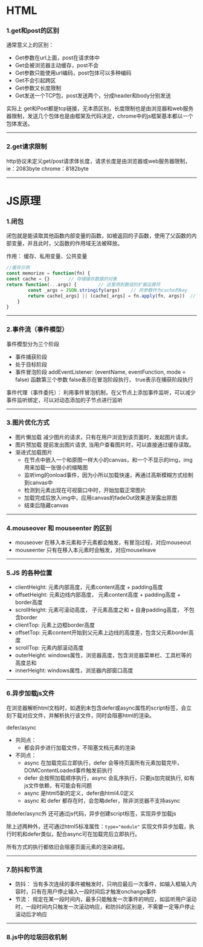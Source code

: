 # HTML

### 1.get和post的区别

通常意义上的区别：
- Get参数在url上面，post在请求体中
- Get会被浏览器主动缓存，post不会
- Get参数只能使用url编码，post包体可以多种编码
- Get不会引起跨区
- Get参数又长度限制
- Get发送一个TCP包，post发送两个，分成header和body分别发送

实际上 get和Post都是tcp链接，无本质区别，长度限制也是由浏览器和web服务器限制，发送几个包体也是由框架及代码决定，chrome中的js框架基本都以一个包体发送。

-------

### 2.get请求限制

http协议未定义get/post请求体长度，请求长度是由浏览器或web服务器限制，
ie：2083byte		chrome：8182byte

---

# JS原理

### 1.闭包

闭包就是能读取其他函数内部变量的函数，如被返回的子函数，使用了父函数的内部变量，并且此时，父函数的作用域无法被释放。

作用： 缓存、私用变量、公共变量

```javascript
//缓存示例
const memorize = function(fn) {
const cache = {}       // 存储缓存数据的对象
return function(...args) {        // 这里用到数组的扩展运算符
        const _args = JSON.stringify(args)    // 将参数作为cache的key
        return cache[_args] || (cache[_args] = fn.apply(fn, args))  // 如果已经缓存过，直接取值。否则重新计算并且缓存
    }
}
```
---

### 2.事件流（事件模型）

事件模型分为三个阶段
- 事件捕获阶段
- 处于目标阶段
- 事件冒泡阶段
addEventListener: (eventName, eventFunction, mode = false)
函数第三个参数 false表示在冒泡阶段执行， true表示在捕获阶段执行

事件代理（事件委托）：  利用事件冒泡机制，在父节点上添加事件监听，可以减少事件监听绑定，可以对动态添加的子节点进行监听

---

### 3.图片优化方式

- 图片懒加载
减少图片的请求，只有在用户浏览到该页面时，发起图片请求。
- 图片预加载
提前发出图片请求, 当用户查看图片时，可以直接通过缓存读取。
- 渐进式加载图片
   - 在节点中嵌入一个和原图一样大小的canvas，和一个不显示的img，img用来加载一张很小的缩略图
   - 监听img的onload事件，因为小所以加载快速，再通过高斯模糊方式绘制到canvas中
   - 检测到元素出现在可视窗口中时，开始加载正常图片
   - 加载完成后放入img中，应用canvas的fadeOut效果逐渐露出原图
   - 结束后隐藏canvas

---

### 4.mouseover 和 mouseenter 的区别

- mouseover 在移入本元素和子元素都会触发，有冒泡过程，对应mouseout
- mouseenter 只有在移入本元素时会触发，对应mouseleave
---

### 5.JS 的各种位置

- clientHeight: 元素内部高度，元素content高度 + padding高度
- offsetHeight: 元素边线内部高度， 元素content高度 + padding高度 + border高度
- scrollHeight: 元素可滚动高度， 子元素高度之和 + 自身padding高度， 不包含border
- clientTop:    元素上边框border高度
- offsetTop:    元素content开始到父元素上边线的高度差，包含父元素border高度
- scrollTop:    元素内部滚动高度
- outerHeight:  windows属性，浏览器高度，包含浏览器菜单栏、工具栏等的高度总和
- innerHeight:  windows属性，浏览器内部窗口高度

---

### 6.异步加载js文件

在浏览器解析html文档时，如遇到未包含defer或async属性的script标签，会立刻下载对应文件，并解析执行该文件，同时会阻塞html的渲染。

defer/async

- 共同点：
    - 都会异步进行加载文件，不阻塞文档元素的渲染
- 不同点：
    - async 在加载完后立即执行，defer 会等待页面所有元素加载完毕，DOMContentLoaded事件触发前执行
    - defer 会按照加载顺序执行，async 会乱序执行，只要js加完就执行, 如有js文件依赖，有可能会有问题
    - async 是html5新的定义，defer由html4.0定义
    - async 和 defer 都存在时，会忽略defer，除非浏览器不支持async

除defer/async外 还可通过js代码，异步创建script标签，实现异步加载js

除上述两种外，还可通过html5标准属性：`type="module"` 实现文件异步加载，执行时机和defer类似，配合async可在加载完后立即执行。

所有方式的执行都依旧会阻塞页面元素的渲染进程。

---

### 7.防抖和节流

- 防抖： 当有多次连续的事件被触发时，只响应最后一次事件，如输入框输入内容时，只有在用户停止输入一段时间后才触发onchange事件
- 节流： 规定在某一段时间内，最多只能触发一次事件的响应，如监听用户滚动时，一段时间内只触发一次滚动响应，和防抖的区别是，不需要一定等户停止滚动后才响应

---

### 8.js中的垃圾回收机制




